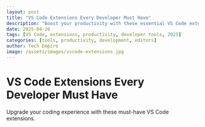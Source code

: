 ```yaml
---
layout: post
title: "VS Code Extensions Every Developer Must Have"
description: "Boost your productivity with these essential VS Code extensions for developers in 2025."
date: 2025-04-26
tags: [VS Code, extensions, productivity, developer tools, 2025]
categories: [tools, productivity, development, editors]
author: Tech Empire
image: /assets/images/vscode-extensions.jpg
---
```


# VS Code Extensions Every Developer Must Have

Upgrade your coding experience with these must-have VS Code extensions.